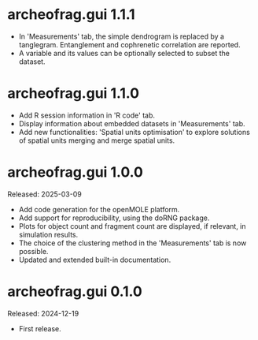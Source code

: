 
# archeofrag.gui 1.1.1

* In 'Measurements' tab, the simple dendrogram is replaced by a tanglegram. Entanglement and cophrenetic correlation are reported.
* A variable and its values can be optionally selected to subset the dataset.

# archeofrag.gui 1.1.0

* Add R session information in 'R code' tab. 
* Display information about embedded datasets in 'Measurements' tab.
* Add new functionalities: 'Spatial units optimisation' to explore solutions of spatial units merging and merge spatial units.

# archeofrag.gui 1.0.0
Released: 2025-03-09

* Add code generation for the openMOLE platform.
* Add support for reproducibility, using the doRNG package.
* Plots for object count and fragment count are displayed, if relevant, in simulation results.
* The choice of the clustering method in the 'Measurements' tab is now possible.
* Updated and extended built-in documentation.

# archeofrag.gui 0.1.0
Released: 2024-12-19

* First release.

